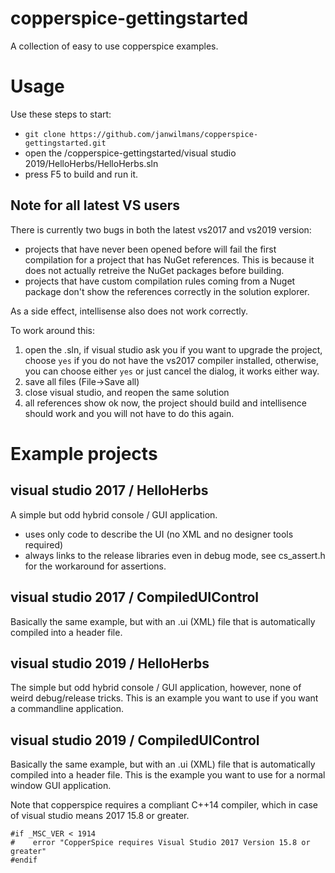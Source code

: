 # copperspice-gettingstarted
A collection of easy to use copperspice examples.

# Usage

Use these steps to start:

* `git clone https://github.com/janwilmans/copperspice-gettingstarted.git` 
* open the /copperspice-gettingstarted/visual studio 2019/HelloHerbs/HelloHerbs.sln 
* press F5 to build and run it. 

## Note for all latest VS users
There is currently two bugs in both the latest vs2017 and vs2019 version:

* projects that have never been opened before will fail the first compilation for a project that has NuGet references. This is because it does not actually retreive the NuGet packages before building.
* projects that have custom compilation rules coming from a Nuget package don't show the references correctly in the solution explorer.

As a side effect, intellisense also does not work correctly.

To work around this:
1) open the .sln, if visual studio ask you if you want to upgrade the project, choose `yes` if you do not have the vs2017 compiler installed, otherwise, you can choose either `yes` or just cancel the dialog, it works either way.
2) save all files (File->Save all)
3) close visual studio, and reopen the same solution
4) all references show ok now, the project should build and intellisence should work and you will not have to do this again.

# Example projects
## visual studio 2017 / HelloHerbs
A simple but odd hybrid console / GUI application.
- uses only code to describe the UI (no XML and no designer tools required)
- always links to the release libraries even in debug mode, see cs_assert.h for the workaround for assertions.

## visual studio 2017 / CompiledUIControl
Basically the same example, but with an .ui (XML) file that is automatically compiled into a header file.

## visual studio 2019 / HelloHerbs
The simple but odd hybrid console / GUI application, however, none of weird debug/release tricks.
This is an example you want to use if you want a commandline application.

## visual studio 2019 / CompiledUIControl
Basically the same example, but with an .ui (XML) file that is automatically compiled into a header file.
This is the example you want to use for a normal window GUI application.

Note that copperspice requires a compliant C++14 compiler, which in case of visual studio means 2017 15.8 or greater.

```
#if _MSC_VER < 1914
#    error "CopperSpice requires Visual Studio 2017 Version 15.8 or greater"
#endif
```

